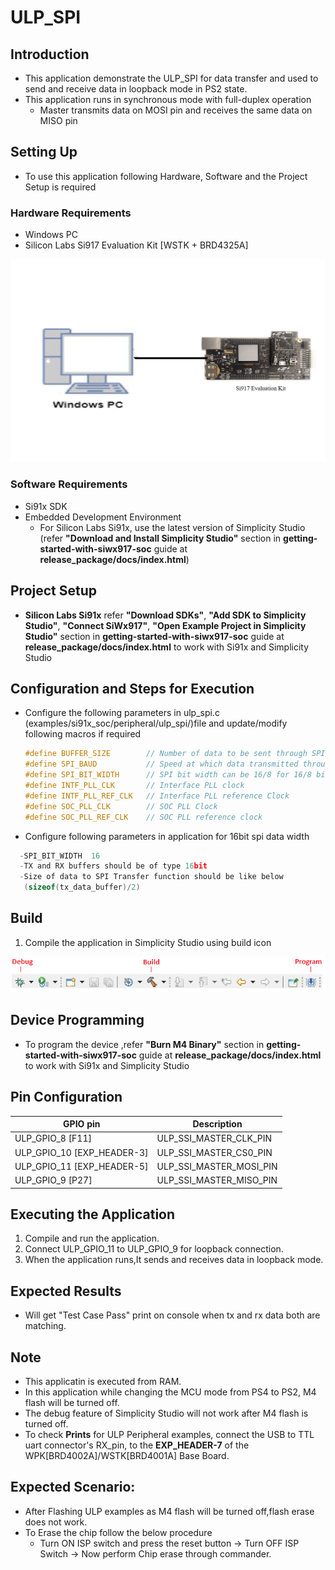 # ULP_SPI

## Introduction

- This application demonstrate the ULP_SPI for data transfer and used to send and receive data in loopback mode in PS2 state.
- This application runs in synchronous mode with full-duplex operation
  - Master transmits data on MOSI pin and receives the same data on MISO pin
  
## Setting Up 
- To use this application following Hardware, Software and the Project Setup is required

### Hardware Requirements	
  - Windows PC 
  - Silicon Labs Si917 Evaluation Kit [WSTK + BRD4325A]
 
![Figure: Introduction](resources/readme/image502a.png)

### Software Requirements
  - Si91x SDK
  - Embedded Development Environment
    - For Silicon Labs Si91x, use the latest version of Simplicity Studio (refer **"Download and Install Simplicity Studio"** section in **getting-started-with-siwx917-soc** guide at **release_package/docs/index.html**)
 
## Project Setup
- **Silicon Labs Si91x** refer **"Download SDKs"**, **"Add SDK to Simplicity Studio"**, **"Connect SiWx917"**, **"Open Example Project in Simplicity Studio"** section in **getting-started-with-siwx917-soc** guide at **release_package/docs/index.html** to work with Si91x and Simplicity Studio

## Configuration and Steps for Execution

- Configure the following parameters in ulp_spi.c (examples/si91x_soc/peripheral/ulp_spi/)file and update/modify following macros if required

   ```c
   #define BUFFER_SIZE        // Number of data to be sent through SPI
   #define SPI_BAUD           // Speed at which data transmitted through SPI
   #define SPI_BIT_WIDTH      // SPI bit width can be 16/8 for 16/8 bit data transfer
   #define INTF_PLL_CLK       // Interface PLL clock
   #define INTF_PLL_REF_CLK   // Interface PLL reference Clock
   #define SOC_PLL_CLK        // SOC PLL Clock
   #define SOC_PLL_REF_CLK    // SOC PLL reference clock
   ```
- Configure following parameters in application for 16bit spi data width

```c
  -SPI_BIT_WIDTH  16
  -TX and RX buffers should be of type 16bit
  -Size of data to SPI Transfer function should be like below
   (sizeof(tx_data_buffer)/2)
   ```


## Build 
1. Compile the application in Simplicity Studio using build icon

![Figure: Build run and Debug](resources/readme/image502c.png)

## Device Programming
- To program the device ,refer **"Burn M4 Binary"** section in **getting-started-with-siwx917-soc** guide at **release_package/docs/index.html** to work with Si91x and Simplicity Studio

## Pin Configuration
|GPIO pin  | Description|
|--- | --- | 
|ULP_GPIO_8  [F11]           |ULP_SSI_MASTER_CLK_PIN |
|ULP_GPIO_10 [EXP_HEADER-3]  |ULP_SSI_MASTER_CS0_PIN |0
|ULP_GPIO_11 [EXP_HEADER-5]  |ULP_SSI_MASTER_MOSI_PIN|
|ULP_GPIO_9  [P27]           |ULP_SSI_MASTER_MISO_PIN|

## Executing the Application
1. Compile and run the application.
2. Connect ULP_GPIO_11 to ULP_GPIO_9 for loopback connection.
3. When the application runs,It sends and receives data in loopback mode. 

## Expected Results 
 - Will get "Test Case Pass" print on console when tx and rx data both are matching.

## Note
 - This applicatin is executed from RAM.
 - In this application while changing the MCU mode from PS4 to PS2, M4 flash will be turned off.
 - The debug feature of Simplicity Studio will not work after M4 flash is turned off.
 - To check **Prints** for ULP Peripheral examples, connect the USB to TTL uart connector's RX_pin, 
    to the **EXP_HEADER-7** of the WPK[BRD4002A]/WSTK[BRD4001A] Base Board.

## Expected Scenario:
 - After Flashing ULP examples as M4 flash will be turned off,flash erase does not work.
 - To Erase the chip follow the below procedure
   - Turn ON ISP switch and press the reset button → Turn OFF ISP Switch → Now perform Chip erase 
      through commander. 